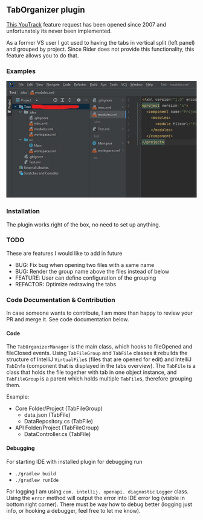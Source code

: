 ## TabOrganizer plugin

[This YouTrack](https://youtrack.jetbrains.com/issue/IJPL-59208) feature request has been opened since 2007 and unfortunately its never been implemented.

As a former VS user I got used to having the tabs in vertical split (left panel) and grouped by project. Since Rider does not provide this functionality,
this feature allows you to do that.

### Examples
![plugin example](plugin-example.jpg "Plugin example")

### Installation
The plugin works right of the box, no need to set up anything.

### TODO
These are features I would like to add in future
- BUG: Fix bug when opening two files with a same name
- BUG: Render the group name above the files instead of below
- FEATURE: User can define configuration of the grouping
- REFACTOR: Optimize redrawing the tabs

### Code Documentation & Contribution
In case someone wants to contribute, I am more than happy to review your PR and merge it. See code documentation below.

#### Code
The `TabOrganizerManager` is the main class, which hooks to fileOpened and fileClosed events. Using `TabFileGroup` and `TabFile` classes
it rebuilds the structure of IntelliJ `VirtualFile`s (files that are opened for edit) and IntelliJ `TabInfo` (component that is displayed in the tabs overview).
The `TabFile` is a class that holds the file together with tab in one object instance, and `TabFileGroup` is a parent which holds multiple `TabFile`s, therefore grouping them.

Example:
- Core Folder/Project (TabFileGroup)
  - data.json (TabFile)
  - DataRepository.cs (TabFile)
- API Folder/Project (TabFileGroup)
  - DataController.cs (TabFile)

#### Debugging

For starting IDE with installed plugin for debugging run
- `./gradlew build`
- `./gradlew runIde`

For logging I am using `com. intellij. openapi. diagnostic` `Logger` class. Using the `error` method will output the error into IDE error log
(visible in bottom right corner). There must be way how to debug better (logging just info, or hooking a debugger, feel free to let me know).